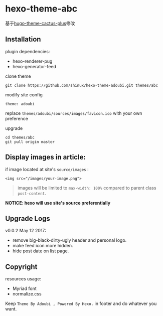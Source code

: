 # hexo-theme-abc

基于[hugo-theme-cactus-plus](https://github.com/nodejh/hugo-theme-cactus-plus)修改

## Installation

plugin dependencies:

- hexo-renderer-pug
- hexo-generator-feed

clone theme

    git clone https://github.com/shinux/hexo-theme-adoubi.git themes/abc

modify site config

    theme: adoubi

replace `themes/adoubi/sources/images/favicon.ico` with your own preference

upgrade

    cd themes/abc
    git pull origin master


## Display images in article:

if image located at site's `source/images` :

    <img src="/images/your-image.png">

> images will be limited to `max-width: 100%` compared to parent class `post-content`.

**NOTICE: hexo will use site's source preferentially**

## Upgrade Logs

v0.0.2 May 12 2017:

- remove big-black-dirty-ugly header and personal logo.
- make feed icon more hidden.
- hide post date on list page.

## Copyright

resources usage:

- Myriad font
- normalize.css

Keep `Theme By Adoubi , Powered By Hexo.` in footer and do whatever you want.
